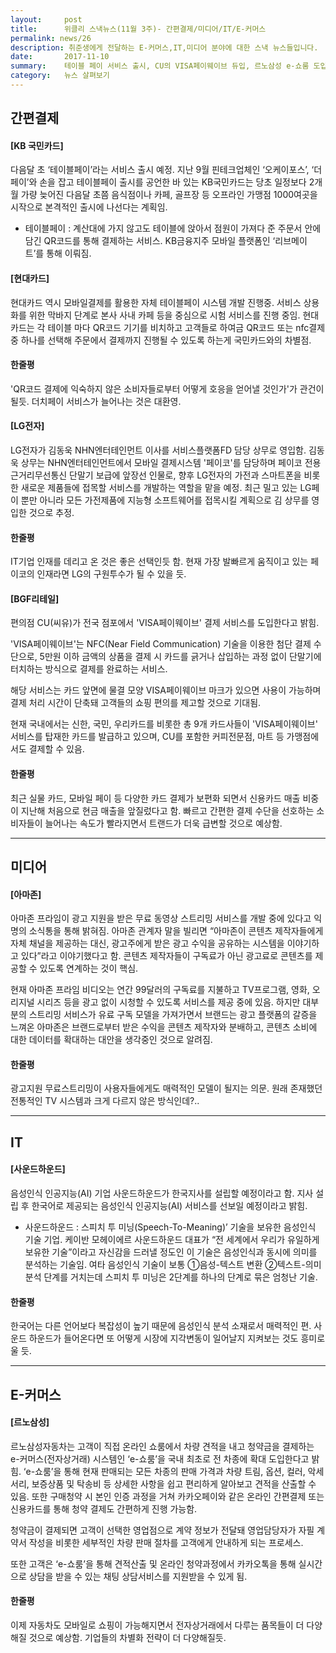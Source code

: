 ```yaml
---
layout:     post
title:      위클리 스낵뉴스(11월 3주)- 간편결제/미디어/IT/E-커머스
permalink: news/26
description: 취준생에게 전달하는 E-커머스,IT,미디어 분야에 대한 스낵 뉴스들입니다.
date:       2017-11-10
summary:    테이블 페이 서비스 출시, CU의 VISA페이웨이브 듀입, 르노삼성 e-쇼룸 도입
category: 	뉴스 살펴보기
---
```



## 간편결제 

#### [KB 국민카드]

다음달 초 ‘테이블페이’라는 서비스 출시 예정. 지난 9월 핀테크업체인 ‘오케이포스’, ‘더페이’와 손을 잡고 테이블페이 출시를 공언한 바 있는 KB국민카드는 당초 일정보다 2개월 가량 늦어진 다음달 초쯤 음식점이나 카페, 골프장 등 오프라인 가맹점 1000여곳을 시작으로 본격적인 출시에 나선다는 계획임.


* 테이블페이 : 계산대에 가지 않고도 테이블에 앉아서 점원이 가져다 준 주문서 안에 담긴 QR코드를 통해 결제하는 서비스. KB금융지주 모바일 플랫폼인 ‘리브메이트’를 통해 이뤄짐.

#### [현대카드]

현대카드 역시 모바일결제를 활용한 자체 테이블페이 시스템 개발 진행중. 서비스 상용화를 위한 막바지 단계로 본사 사내 카페 등을 중심으로 시험 서비스를 진행 중임. 현대카드는 각 테이블 마다 QR코드 기기를 비치하고 고객들로 하여금 QR코드 또는 nfc결제 중 하나를 선택해 주문에서 결제까지 진행될 수 있도록 하는게 국민카드와의 차별점.

#### 한줄평 

'QR코드 결제에 익숙하지 않은 소비자들로부터 어떻게 호응을 얻어낼 것인가'가 관건이 될듯. 더치페이 서비스가 늘어나는 것은 대환영.


#### [LG전자]

LG전자가 김동욱 NHN엔터테인먼트 이사를 서비스플랫폼FD 담당 상무로 영입함. 김동욱 상무는 NHN엔터테인먼트에서 모바일 결제시스템 '페이코'를 담당하며 페이코 전용 근거리무선통신 단말기 보급에 앞장선 인물로, 향후 LG전자의 가전과 스마트폰을 비롯한 새로운 제품들에 접목할 서비스를 개발하는 역할을 맡을 예정. 최근 밀고 있는 LG페이 뿐만 아니라 모든 가전제품에 지능형 소프트웨어를 접목시킬 계획으로 김 상무를 영입한 것으로 추정.

#### 한줄평
IT기업 인재를 데리고 온 것은 좋은 선택인듯 함. 현재 가장 발빠르게 움직이고 있는 페이코의 인재라면 LG의 구원투수가 될 수 있을 듯.

#### [BGF리테일]

편의점 CU(씨유)가 전국 점포에서 'VISA페이웨이브' 결제 서비스를 도입한다고 밝힘.

'VISA페이웨이브'는 NFC(Near Field Communication) 기술을 이용한 첨단 결제 수단으로, 5만원 이하 금액의 상품을 결제 시 카드를 긁거나 삽입하는 과정 없이 단말기에 터치하는 방식으로 결제를 완료하는 서비스.

해당 서비스는 카드 앞면에 물결 모양 VISA페이웨이브 마크가 있으면 사용이 가능하며 결제 처리 시간이 단축돼 고객들의 쇼핑 편의를 제고할 것으로 기대됨.

현재 국내에서는 신한, 국민, 우리카드를 비롯한 총 9개 카드사들이 'VISA페이웨이브' 서비스를 탑재한 카드를 발급하고 있으며, CU를 포함한 커피전문점, 마트 등 가맹점에서도 결제할 수 있음. 

#### 한줄평

최근 실물 카드, 모바일 페이 등 다양한 카드 결제가 보편화 되면서 신용카드 매출 비중이 지난해 처음으로 현금 매출을 앞질렀다고 함. 빠르고 간편한 결제 수단을 선호하는 소비자들이 늘어나는 속도가 빨라지면서 트랜드가 더욱 급변할 것으로 예상함.

- - -

## 미디어 

#### [아마존]

아마존 프라임이 광고 지원을 받은 무료 동영상 스트리밍 서비스를 개발 중에 있다고 익명의 소식통을 통해 밝혀짐. 아마존 관계자 말을 빌리면 “아마존이 콘텐츠 제작자들에게 자체 채널을 제공하는 대신, 광고주에게 받은 광고 수익을 공유하는 시스템을 이야기하고 있다”라고 이야기했다고 함. 콘텐츠 제작자들이 구독료가 아닌 광고료로 콘텐츠를 제공할 수 있도록 연계하는 것이 핵심.
 
현재 아마존 프라임 비디오는 연간 99달러의 구독료를 지불하고 TV프로그램, 영화, 오리지널 시리즈 등을 광고 없이 시청할 수 있도록 서비스를 제공 중에 있음. 하지만 대부분의 스트리밍 서비스가 유료 구독 모델을 가져가면서 브랜드는 광고 플랫폼의 갈증을 느껴온 아마존은 브랜드로부터 받은 수익을 콘텐츠 제작자와 분배하고, 콘텐츠 소비에 대한 데이터를 확대하는 대안을 생각중인 것으로 알려짐.

#### 한줄평 

광고지원 무료스트리밍이 사용자들에게도 매력적인 모델이 될지는 의문. 원래 존재했던 전통적인 TV 시스템과 크게 다르지 않은 방식인데?..

- - -

## IT

#### [사운드하운드]

음성인식 인공지능(AI) 기업 사운드하운드가 한국지사를 설립할 예정이라고 함. 지사 설립 후 한국어로 제공되는 음성인식 인공지능(AI) 서비스를 선보일 예정이라고 밝힘.

* 사운드하운드 : 스피치 투 미닝(Speech-To-Meaning)’ 기술을 보유한 음성인식 기술 기업. 케이반 모헤이에르 사운드하운드 대표가 “전 세계에서 우리가 유일하게 보유한 기술”이라고 자신감을 드러낼 정도인 이 기술은 음성인식과 동시에 의미를 분석하는 기술임. 여타 음성인식 기술이 보통 ①음성-텍스트 변환 ②텍스트-의미 분석 단계를 거치는데 스피치 투 미닝은 2단계를 하나의 단계로 묶은 엄청난 기술.

#### 한줄평

한국어는 다른 언어보다 복잡성이 높기 때문에 음성인식 분석 소재로서 매력적인 편. 사운드 하운드가 들어온다면 또 어떻게 시장에 지각변동이 일어날지 지켜보는 것도 흥미로울 듯.

- - -

## E-커머스

#### [르노삼성]

르노삼성자동차는 고객이 직접 온라인 쇼룸에서 차량 견적을 내고 청약금을 결제하는 e-커머스(전자상거래) 시스템인 ‘e-쇼룸’을 국내 최초로 전 차종에 확대 도입한다고 밝힘. ‘e-쇼룸’을 통해 현재 판매되는 모든 차종의 판매 가격과 차량 트림, 옵션, 컬러, 악세서리, 보증상품 및 탁송비 등 상세한 사항을 쉽고 편리하게 알아보고 견적을 산출할 수 있음. 또한 구매청약 시 본인 인증 과정을 거쳐 카카오페이와 같은 온라인 간편결제 또는 신용카드를 통해 청약 결제도 간편하게 진행 가능함. 

청약금이 결제되면 고객이 선택한 영업점으로 계약 정보가 전달돼 영업담당자가 자필 계약서 작성을 비롯한 세부적인 차량 판매 절차를 고객에게 안내하게 되는 프로세스.

또한 고객은 ‘e-쇼룸’을 통해 견적산출 및 온라인 청약과정에서 카카오톡을 통해 실시간으로 상담을 받을 수 있는 채팅 상담서비스를 지원받을 수 있게 됨.


#### 한줄평

이제 자동차도 모바일로 쇼핑이 가능해지면서 전자상거래에서 다루는 품목들이 더 다양해질 것으로 예상함. 기업들의 차별화 전략이 더 다양해질듯.


